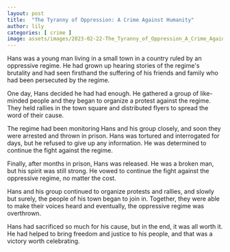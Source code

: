 ```yaml
---
layout: post
title:  "The Tyranny of Oppression: A Crime Against Humanity"
author: lily
categories: [ crime ]
image: assets/images/2023-02-22-The_Tyranny_of_Oppression_A_Crime_Against_Humanity.png
---
```



Hans was a young man living in a small town in a country ruled by an oppressive regime. He had grown up hearing stories of the regime's brutality and had seen firsthand the suffering of his friends and family who had been persecuted by the regime.

One day, Hans decided he had had enough. He gathered a group of like-minded people and they began to organize a protest against the regime. They held rallies in the town square and distributed flyers to spread the word of their cause. 

The regime had been monitoring Hans and his group closely, and soon they were arrested and thrown in prison. Hans was tortured and interrogated for days, but he refused to give up any information. He was determined to continue the fight against the regime.

Finally, after months in prison, Hans was released. He was a broken man, but his spirit was still strong. He vowed to continue the fight against the oppressive regime, no matter the cost.

Hans and his group continued to organize protests and rallies, and slowly but surely, the people of his town began to join in. Together, they were able to make their voices heard and eventually, the oppressive regime was overthrown.

Hans had sacrificed so much for his cause, but in the end, it was all worth it. He had helped to bring freedom and justice to his people, and that was a victory worth celebrating.